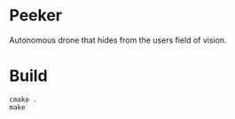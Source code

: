 
# Peeker

Autonomous drone that hides from the users field of vision.

# Build
    cmake .
    make
